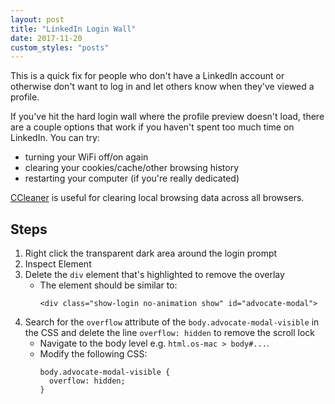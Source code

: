 ```yaml
---
layout: post
title: "LinkedIn Login Wall"
date: 2017-11-20
custom_styles: "posts"
---
```

This is a quick fix for people who don't have a LinkedIn account or otherwise
don't want to log in and let others know when they've viewed a profile.

If you've hit the hard login wall where the profile preview doesn't load,
there are a couple options that work if you haven't spent too much time on
LinkedIn. You can try:
- turning your WiFi off/on again
- clearing your cookies/cache/other browsing history
- restarting your computer (if you're really dedicated)

[CCleaner](https://www.piriform.com/ccleaner/download) is useful for clearing
local browsing data across all browsers.

## Steps
1. Right click the transparent dark area around the login prompt
2. Inspect Element
3. Delete the `div` element that's highlighted to remove the overlay
    - The element should be similar to:
      ```
      <div class="show-login no-animation show" id="advocate-modal">
      ```
4. Search for the `overflow` attribute of the `body.advocate-modal-visible` in
the CSS and delete the line `overflow: hidden` to remove the scroll lock
    - Navigate to the body level e.g. `html.os-mac > body#...`.
    - Modify the following CSS:
      ```
      body.advocate-modal-visible {
        overflow: hidden;
      }
      ```
